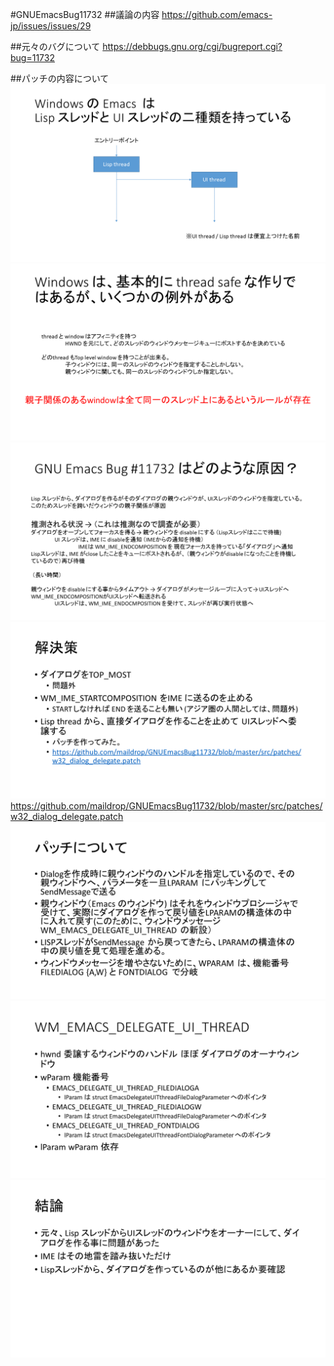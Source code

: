 #GNUEmacsBug11732
##議論の内容
https://github.com/emacs-jp/issues/issues/29

##元々のバグについて
https://debbugs.gnu.org/cgi/bugreport.cgi?bug=11732

##パッチの内容について
![プレゼンテーション1](https://raw.githubusercontent.com/maildrop/GNUEmacsBug11732/master/document/1.PNG "1ページ目")
![プレゼンテーション2](https://raw.githubusercontent.com/maildrop/GNUEmacsBug11732/master/document/2.PNG "2ページ目")
![プレゼンテーション3](https://raw.githubusercontent.com/maildrop/GNUEmacsBug11732/master/document/3.PNG "3ページ目")
![プレゼンテーション4](https://raw.githubusercontent.com/maildrop/GNUEmacsBug11732/master/document/4.PNG "4ページ目")
https://github.com/maildrop/GNUEmacsBug11732/blob/master/src/patches/w32_dialog_delegate.patch
![プレゼンテーション5](https://raw.githubusercontent.com/maildrop/GNUEmacsBug11732/master/document/5.PNG "5ページ目")
![プレゼンテーション6](https://raw.githubusercontent.com/maildrop/GNUEmacsBug11732/master/document/6.PNG "6ページ目")
![プレゼンテーション7](https://raw.githubusercontent.com/maildrop/GNUEmacsBug11732/master/document/7.PNG "6ページ目")
